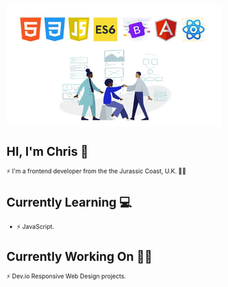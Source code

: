 ![](fewd.jpg)

# HI, I'm Chris 👋

⚡ I'm a frontend developer from the the Jurassic Coast, U.K. 🏄‍♂️

# Currently Learning 💻
- ⚡ JavaScript.

# Currently Working On 👨‍🔧
⚡ Dev.io Responsive Web Design projects.

